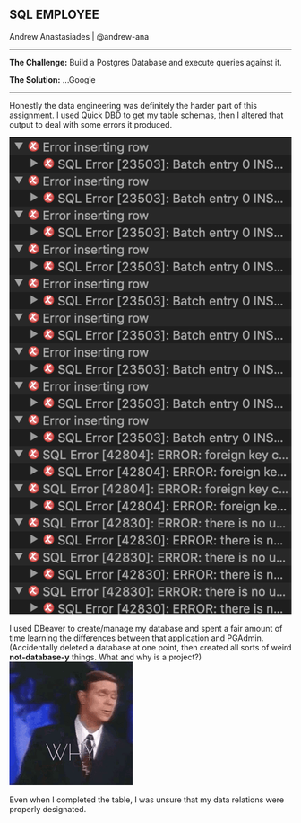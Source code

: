 ## SQL EMPLOYEE
Andrew Anastasiades | @andrew-ana

---

**The Challenge:** Build a Postgres Database and execute queries against it.  



**The Solution:**  ...Google  

---

Honestly the data engineering was definitely the harder part of this assignment. I used Quick DBD to get my table schemas, then I altered that output to deal with some errors it produced.  

![ERROR!](/Resources/ERRORS.png)  

I used DBeaver to create/manage my database and spent a fair amount of time learning the differences between that application and PGAdmin. (Accidentally deleted a database at one point, then created all sorts of weird **not-database-y** things. What and why is a project?)  
![WHY](https://github.com/andrew-ana/sql-challenge/blob/main/Resources/why.gif)  

Even when I completed the table, I was unsure that my data relations were properly designated.  
